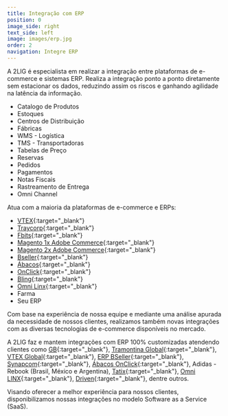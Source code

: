 ```yaml
---
title: Integração com ERP
position: 0
image_side: right
text_side: left
image: images/erp.jpg
order: 2
navigation: Integre ERP
---
```


A 2LIG é especialista em realizar a integração entre plataformas de e-commerce e sistemas ERP. Realiza a integração ponto a ponto diretamente sem estacionar os dados, reduzindo assim os riscos e ganhando agilidade na latência da informação.

* Catalogo de Produtos
* Estoques
* Centros de Distribuição
* Fábricas
* WMS - Logística
* TMS - Transportadoras
* Tabelas de Preço
* Reservas
* Pedidos
* Pagamentos
* Notas Fiscais
* Rastreamento de Entrega
* Omni Channel

Atua com a maioria da plataformas de e-commerce e ERPs:

* [VTEX](http://vtex.com){:target="_blank"}
* [Traycorp](http://www.traycorp.com.br){:target="_blank"}
* [Fbits](http://www.traycorp.com.br){:target="_blank"}
* [Magento 1x Adobe Commerce](http://magento.com){:target="_blank"}
* [Magento 2x Adobe Commerce](http://magento.com){:target="_blank"}
* [Bseller](http://bseller.com.br){:target="_blank"}
* [Ábacos](http://onclick.com.br){:target="_blank"}
* [OnClick](http://onclick.com.br){:target="_blank"}
* [Bling](http://www.bling.com.br){:target="_blank"}
* [Omni Linx](http://www.linx.com.br){:target="_blank"}
* Farma
* Seu ERP

Com base na experiência de nossa equipe e mediante uma análise apurada da necessidade de nossos clientes, realizamos também novas integrações com as diversas tecnologias de e-commerce disponíveis no mercado.

A 2LIG faz e mantem integrações com ERP 100% customizadas atendendo clientes como [GB](http://boticario.com.br){:target="_blank"}, [Tramontina Global](http://tramontina.com){:target="_blank"}, [VTEX Global](http://vtex.com){:target="_blank"}, [ERP BSeller](http://bseller.com.br){:target="_blank"}, [Synapcom](http://www.synapcom.com.br){:target="_blank"}, [Ábacos OnClick](http://onclick.com.br){:target="_blank"}, Adidas - Rebook (Brasil, México e Argentina), [Tatix](http://www.tatix.com.br){:target="_blank"}, [Omni LINX](http://www.linx.com.br){:target="_blank"}, [Driven](http://www.driven.cx){:target="_blank"}, dentre outros.

Visando oferecer a melhor experiência para nossos clientes, disponibilizamos nossas integrações no modelo Software as a Service (SaaS).